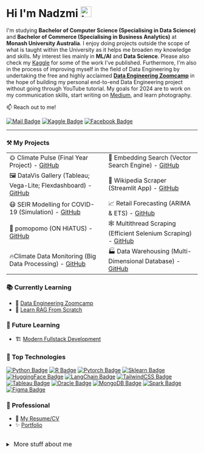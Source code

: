 # Hi I'm Nadzmi <img src="https://user-images.githubusercontent.com/1303154/88677602-1635ba80-d120-11ea-84d8-d263ba5fc3c0.gif" width="28px" height="28px" alt="hi">

I'm studying **Bachelor of Computer Science (Specialising in Data Science)** and **Bachelor of Commerce (Specialising in Business Analytics)** at **Monash University Australia**. I enjoy doing projects outside the scope of what is taught within the University as it helps me broaden my knowledge and skills. My interest lies mainly in **ML/AI** and **Data Science**. Please also check my [Kaggle](https://www.kaggle.com/nadzmiagthomas) for some of the work I've published. Furthermore, I'm also in the process of improving myself in the field of Data Engineering by undertaking the free and highly acclaimed **[Data Engineering Zoomcamp](https://dezoomcamp.streamlit.app/)** in the hope of building my personal end-to-end Data Engineering project without going through YouTube tutorial. My goals for 2024 are to work on my communication skills, start writing on [Medium](https://medium.com/), and learn photography.

📫 Reach out to me!

[![Mail Badge](https://img.shields.io/badge/-nadzmiagthomas-c0392b?style=flat&labelColor=c0392b&logo=gmail&logoColor=white)](mailto:nadzmiagthomas@gmail.com)
[![Kaggle Badge](https://img.shields.io/badge/-Nadzmi-1ca0f1?style=flat&labelColor=1ca0f1&logo=kaggle&logoColor=white&link=https://www.kaggle.com/nadzmiagthomas)](https://www.kaggle.com/nadzmiagthomas)
[![Facebook Badge](https://img.shields.io/badge/-Nadzmi_Ag_Thomas-4867AA?style=flat&labelColor=4867AA&logo=facebook&logoColor=white)](https://www.facebook.com/nadzmi.nadzmi.587/) 

---
### ⚒️ My Projects

<div width="100%" align="left">
  <table align="centre">
      <tr>
          <td>🌞 Climate Pulse (Final Year Project) - <a href="https://github.com/Kuuruprasath/Climate-Pulse">GitHub</a></td>
          <td>🔎 Embedding Search (Vector Search Engine) - <a href="https://github.com/nadzmi27/EmbeddingSearch">GitHub</a></td>
      </tr>
        <tr>
          <td>🖼️ DataVis Gallery (Tableau; Vega-Lite; Flexdashboard) - <a href="https://github.com/nadzmi27/DataVis">GitHub</a></td>
          <td>📖 Wikipedia Scraper (Streamlit App) - <a href="https://github.com/nadzmi27/Wikipedia-Scraper">GitHub</a></td>
      </tr>
      <tr>
          <td>😷 SEIR Modelling for COVID-19 (Simulation) - <a href="https://github.com/nadzmi27/SEIR-Modelling-for-COVID19">GitHub</a></td>
          <td>📈 Retail Forecasting (ARIMA & ETS) - <a href="https://github.com/nadzmi27/Retail-Forecasting">GitHub</a></td>
      </tr>
      <tr>
          <td>🍵 pomopomo (ON HIATUS) - <a href="https://github.com/nadzmi27/pomopomo">GitHub</a></td>
          <td>🕸️ Multithread Scraping (Efficient Selenium Scraping) - <a href="https://github.com/nadzmi27/Multithread-Webscraping">GitHub</a></td>
      </tr>
      <tr>
          <td>🔥Climate Data Monitoring (Big Data Processing) - <a href="https://github.com/nadzmi27/Climate-Data-Monitoring">GitHub</a></td>
          <td>🏭 Data Warehousing (Multi-Dimensional Database) - <a href="https://github.com/nadzmi27/Data-Warehousing-Assignment">GitHub</a></td>
      </tr>
  </table>
</div>

### 📚 Currently Learning

- 🚀 [Data Engineering Zoomcamp](https://github.com/DataTalksClub/data-engineering-zoomcamp)
- 💾 [Learn RAG From Scratch](https://www.youtube.com/watch?v=sVcwVQRHIc8)

### 🔮 Future Learning
- 🏗️ [Modern Fullstack Development](https://fullstackopen.com/en/about)
<!-- Add skillsets -->

### 🏅 Top Technologies
[![Python Badge](https://img.shields.io/badge/-Python-3776AB?style=for-the-badge&labelColor=black&logo=python)](#) 
[![R Badge](https://img.shields.io/badge/-R-2165B6?style=for-the-badge&labelColor=black&logo=r)](#)
[![Pytorch Badge](https://img.shields.io/badge/-Pytorch-C13E24?style=for-the-badge&labelColor=black&logo=pytorch)](#) 
[![Sklearn Badge](https://img.shields.io/badge/-SkLearn-F7931E?style=for-the-badge&labelColor=black&logo=scikitlearn)](#) 
[![HuggingFace Badge](https://img.shields.io/badge/-HuggingFace-FF9D00?style=for-the-badge&labelColor=black&logo=huggingface)](#)
[![LangChain Badge](https://img.shields.io/badge/-LangChain-1C3C3C?style=for-the-badge&labelColor=black&logo=langchain)](#) 
[![TailwindCSS Badge](https://img.shields.io/badge/-Tailwind_CSS-34B4F3?style=for-the-badge&labelColor=black&logo=tailwindcss)](#) 
[![Tableau Badge](https://img.shields.io/badge/-Tableau-E6782D?style=for-the-badge&labelColor=black&logo=tableau&logoColor=white)](#) 
[![Oracle Badge](https://img.shields.io/badge/-Oracle_SQL-C94634?style=for-the-badge&labelColor=black&logo=oracle)](#) 
[![MongoDB Badge](https://img.shields.io/badge/-MongoDB-09934E?style=for-the-badge&labelColor=black&logo=mongodb)](#) 
[![Spark Badge](https://img.shields.io/badge/-Apache_Spark-E25A1C?style=for-the-badge&labelColor=black&logo=apachespark)](#) 
[![Figma Badge](https://img.shields.io/badge/-Figma-F24E1E?style=for-the-badge&labelColor=black&logo=figma)](#) 

### 💼 Professional
<!-- Make resume and portfolio -->
- 📃 [My Resume/CV](#)
- ✨ [Portfolio](#)

<br>
<details>
<summary>
  <span  style="font-size:12pt">‎ More stuff about me </span>
</summary>

<br >
I love learning new things, therefore I have a wide range of hobbies. This includes playing guitar, skateboarding, rollerblading, ice-skating and more. I also love to stay active by doing callisthenics and running. Most importantly, I love to have fun >:)

</details>
